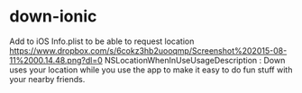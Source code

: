 # down-ionic

Add to iOS Info.plist to be able to request location
https://www.dropbox.com/s/6cokz3hb2uooqmp/Screenshot%202015-08-11%2000.14.48.png?dl=0
NSLocationWhenInUseUsageDescription : Down uses your location while you use the app to make it easy to do fun stuff with your nearby friends.
